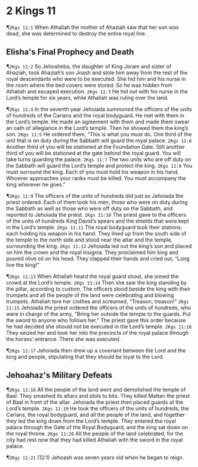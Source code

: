 # 2 Kings 11

¶`2Kgs 11:1` When Athaliah the mother of Ahaziah saw that her son was dead, she was determined to destroy the entire royal line.

## Elisha's Final Prophecy and Death
¶`2Kgs 11:2` So Jehosheba, the daughter of King Joram and sister of Ahaziah, took Ahaziah’s son Joash and stole him away from the rest of the royal descendants who were to be executed. She hid him and his nurse in the room where the bed covers were stored. So he was hidden from Athaliah and escaped execution.
`2Kgs 11:3` He hid out with his nurse in the Lord’s temple for six years, while Athaliah was ruling over the land.

¶`2Kgs 11:4` In the seventh year Jehoiada summoned the officers of the units of hundreds of the Carians and the royal bodyguard. He met with them in the Lord’s temple. He made an agreement with them and made them swear an oath of allegiance in the Lord’s temple. Then he showed them the king’s son.
`2Kgs 11:5` He ordered them, “This is what you must do. One third of the unit that is on duty during the Sabbath will guard the royal palace.
`2Kgs 11:6` Another third of you will be stationed at the Foundation Gate. Still another third of you will be stationed at the gate behind the royal guard. You will take turns guarding the palace.
`2Kgs 11:7` The two units who are off duty on the Sabbath will guard the Lord’s temple and protect the king.
`2Kgs 11:8` You must surround the king. Each of you must hold his weapon in his hand. Whoever approaches your ranks must be killed. You must accompany the king wherever he goes.”

¶`2Kgs 11:9` The officers of the units of hundreds did just as Jehoiada the priest ordered. Each of them took his men, those who were on duty during the Sabbath as well as those who were off duty on the Sabbath, and reported to Jehoiada the priest.
`2Kgs 11:10` The priest gave to the officers of the units of hundreds King David’s spears and the shields that were kept in the Lord’s temple.
`2Kgs 11:11` The royal bodyguard took their stations, each holding his weapon in his hand. They lined up from the south side of the temple to the north side and stood near the altar and the temple, surrounding the king.
`2Kgs 11:12` Jehoiada led out the king’s son and placed on him the crown and the royal insignia. They proclaimed him king and poured olive oil on his head. They clapped their hands and cried out, “Long live the king!”

¶`2Kgs 11:13` When Athaliah heard the royal guard shout, she joined the crowd at the Lord’s temple.
`2Kgs 11:14` Then she saw the king standing by the pillar, according to custom. The officers stood beside the king with their trumpets and all the people of the land were celebrating and blowing trumpets. Athaliah tore her clothes and screamed, “Treason, treason!”
`2Kgs 11:15` Jehoiada the priest ordered the officers of the units of hundreds, who were in charge of the army, “Bring her outside the temple to the guards. Put the sword to anyone who follows her.” The priest gave this order because he had decided she should not be executed in the Lord’s temple.
`2Kgs 11:16` They seized her and took her into the precincts of the royal palace through the horses’ entrance. There she was executed.

¶`2Kgs 11:17` Jehoiada then drew up a covenant between the Lord and the king and people, stipulating that they should be loyal to the Lord.

## Jehoahaz's Military Defeats
¶`2Kgs 11:18` All the people of the land went and demolished the temple of Baal. They smashed its altars and idols to bits. They killed Mattan the priest of Baal in front of the altar. Jehoiada the priest then placed guards at the Lord’s temple.
`2Kgs 11:19` He took the officers of the units of hundreds, the Carians, the royal bodyguard, and all the people of the land, and together they led the king down from the Lord’s temple. They entered the royal palace through the Gate of the Royal Bodyguard, and the king sat down on the royal throne.
`2Kgs 11:20` All the people of the land celebrated, for the city had rest now that they had killed Athaliah with the sword in the royal palace.

¶`2Kgs 11:21` (12:1) Jehoash was seven years old when he began to reign.
